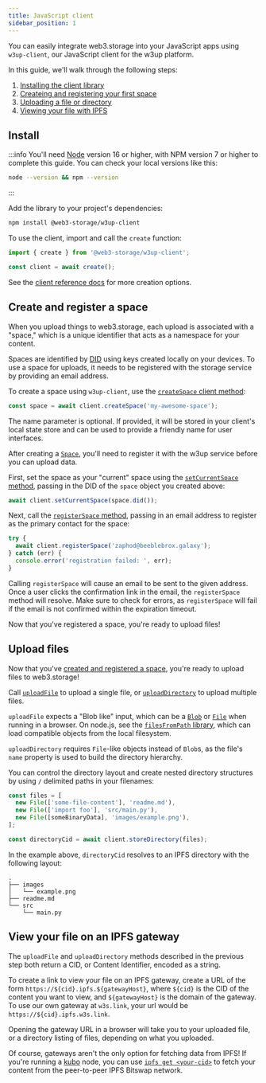```yaml
---
title: JavaScript client
sidebar_position: 1
---
```


You can easily integrate web3.storage into your JavaScript apps using `w3up-client`, our JavaScript client for the w3up platform.

In this guide, we'll walk through the following steps:

1. [Installing the client library](#install)
2. [Createing and registering your first space](#create-and-register-a-space)
3. [Uploading a file or directory](#upload-files)
4. [Viewing your file with IPFS](#view-your-file-on-an-ipfs-gateway)

## Install

:::info
You'll need [Node](https://nodejs.com) version 16 or higher, with NPM version 7 or higher to complete this guide.
You can check your local versions like this:

```bash
node --version && npm --version
```
:::

Add the library to your project's dependencies:

```bash
npm install @web3-storage/w3up-client
```

To use the client, import and call the `create` function:

```js
import { create } from '@web3-storage/w3up-client';

const client = await create();
```

See the [client reference docs][reference-w3up-client#constructor] for more creation options.

## Create and register a space

When you upload things to web3.storage, each upload is associated with a "space," which is a unique identifier that acts as a namespace for your content.

Spaces are identified by [DID][concepts-did] using keys created locally on your devices. To use a space for uploads, it needs to be registered with the storage service by providing an email address.

To create a space using `w3up-client`, use the [`createSpace` client method][reference-w3up-client#createSpace]:

```js
const space = await client.createSpace('my-awesome-space');
```

The name parameter is optional. If provided, it will be stored in your client's local state store and can be used to provide a friendly name for user interfaces.

After creating a [`Space`][reference-w3up-client#space], you'll need to register it with the w3up service before you can upload data.

First, set the space as your "current" space using the [`setCurrentSpace` method][reference-w3up-client#setcurrentspace], passing in the DID of the `space` object you created above:

```js
await client.setCurrentSpace(space.did());
```

Next, call the [`registerSpace` method][reference-w3up-client#registerspace], passing in an email address to register as the primary contact for the space:

```js
try {
  await client.registerSpace('zaphod@beeblebrox.galaxy');
} catch (err) {
  console.error('registration failed: ', err);
}
```

Calling `registerSpace` will cause an email to be sent to the given address. Once a user clicks the confirmation link in the email, the `registerSpace` method will resolve. Make sure to check for errors, as `registerSpace` will fail if the email is not confirmed within the expiration timeout.

Now that you've registered a space, you're ready to upload files!

## Upload files

Now that you've [created and registered a space](#create-space), you're ready to upload files to web3.storage!

Call [`uploadFile`][reference-w3up-client#uploadfile] to upload a single file, or [`uploadDirectory`][reference-w3up-client#uploaddirectory] to upload multiple files.

`uploadFile` expects a "Blob like" input, which can be a [`Blob`](https://developer.mozilla.org/en-US/docs/Web/API/Blob) or [`File`](https://developer.mozilla.org/en-US/docs/Web/API/File) when running in a browser. On node.js, see the [`filesFromPath` library](https://github.com/web3-storage/files-from-path), which can load compatible objects from the local filesystem.

`uploadDirectory` requires `File`-like objects instead of `Blob`s, as the file's `name` property is used to build the directory hierarchy.

You can control the directory layout and create nested directory structures by using `/` delimited paths in your filenames:

```js
const files = [
  new File(['some-file-content'], 'readme.md'),
  new File(['import foo'], 'src/main.py'),
  new File([someBinaryData], 'images/example.png'),
];

const directoryCid = await client.storeDirectory(files);
```

In the example above, `directoryCid` resolves to an IPFS directory with the following layout:

```
.
├── images
│   └── example.png
├── readme.md
└── src
    └── main.py
```
## View your file on an IPFS gateway

The `uploadFile` and `uploadDirectory` methods described in the previous step both return a CID, or Content Identifier, encoded as a string.

To create a link to view your file on an IPFS gateway, create a URL of the form `https://${cid}.ipfs.${gatewayHost}`, where `${cid}` is the CID of the content you want to view, and `${gatewayHost}` is the domain of the gateway. To use our own gateway at `w3s.link`, your url would be `https://${cid}.ipfs.w3s.link`.

Opening the gateway URL in a browser will take you to your uploaded file, or a directory listing of files, depending on what you uploaded.

Of course, gateways aren't the only option for fetching data from IPFS! If you're running a [kubo](https://github.com/ipfs/kubo) node, you can use [`ipfs get <your-cid>`](https://docs.ipfs.tech/reference/kubo/cli/#ipfs-get) to fetch your content from the peer-to-peer IPFS Bitswap network.


[reference-w3up-client#constructor]: ../api/w3up-client/classes/client.Client.md#constructor
[reference-w3up-client#createspace]: ../api/w3up-client/classes/client.Client.md#createspace
[reference-w3up-client#setcurrentspace]: ../api/w3up-client/classes/client.Client.md#setcurrentspace
[reference-w3up-client#registerspace]: ../api/w3up-client/classes/client.Client.md#registerspace
[reference-w3up-client#uploadfile]: ../api/w3up-client/classes/client.Client.md#uploadfile
[reference-w3up-client#uploaddirectory]: ../api/w3up-client/classes/client.Client.md#uploaddirectory
[reference-w3up-client#space]: ../api/w3up-client/classes/space.Space.md
[concepts-did]: ../concepts/dids.md